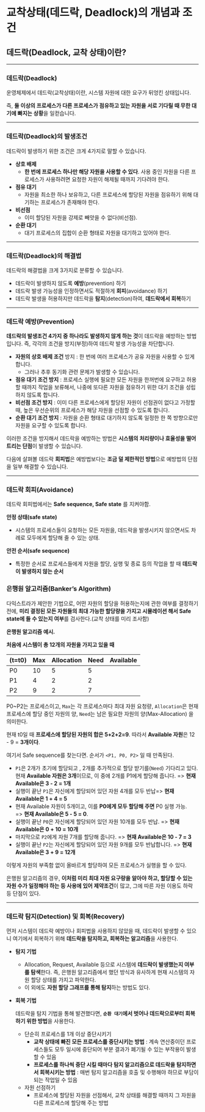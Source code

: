 # 교착상태(데드락, Deadlock)의 개념과 조건

## **데드락(Deadlock, 교착 상태)이란?**

---

### **데드락(Deadlock)**

운영체제에서 데드락(교착상태)이란, 시스템 자원에 대한 요구가 뒤엉킨 상태입니다.

즉, **둘 이상의 프로세스가 다른 프로세스가 점유하고 있는 자원을 서로 기다릴 때 무한 대기에 빠지는 상황**을 일컫습니다.

---

### **데드락(Deadlock)의 발생조건**

데드락이 발생하기 위한 조건은 크게 4가지로 말할 수 있습니다.

- **상호 배제**
    - **한 번에 프로세스 하나만 해당 자원을 사용할 수 있다**. 사용 중인 자원을 다른 프로세스가 사용하려면 요청한 자원이 해제될 때까지 기다려야 한다.
- **점유 대기**
    - 자원을 최소한 하나 보유하고, 다른 프로세스에 할당된 자원을 점유하기 위해 대기하는 프로세스가 존재해야 한다.
- **비선점**
    - 이미 할당된 자원을 강제로 빼앗을 수 없다(비선점).
- **순환 대기**
    - 대기 프로세스의 집합이 순환 형태로 자원을 대기하고 있어야 한다.

---

### **데드락(Deadlock)의 해결법**

데드락의 해결법을 크게 3가지로 분류할 수 있습니다.

- 데드락이 발생하지 않도록 **예방**(prevention) 하기
- 데드락 발생 가능성을 인정하면서도 적절하게 **회피**(avoidance) 하기
- 데드락 발생을 허용하지만 데드락을 **탐지**(detection)하여, **데드락에서 회복**하기

---

### **데드락 예방(Prevention)**

**데드락의 발생조건 4가지 중 하나라도 발생하지 않게 하는 것**이 데드락을 예방하는 방법입니다. 즉, 각각의 조건을 방지(부정)하여 데드락 발생 가능성을 차단합니다.

- **자원의 상호 배제 조건** 방지 : 한 번에 여러 프로세스가 공유 자원을 사용할 수 있게 합니다.
    - 그러나 추후 동기화 관련 문제가 발생할 수 있습니다.
- **점유 대기 조건 방지** : 프로세스 실행에 필요한 모든 자원을 한꺼번에 요구하고 허용할 때까지 작업을 보류해서, 나중에 또다른 자원을 점유하기 위한 대기 조건을 성립하지 않도록 합니다.
- **비선점 조건 방지** : 이미 다른 프로세스에게 할당된 자원이 선점권이 없다고 가정할 때, 높은 우선순위의 프로세스가 해당 자원을 선점할 수 있도록 합니다.
- **순환 대기 조건 방지** : 자원을 순환 형태로 대기하지 않도록 일정한 한 쪽 방향으로만 자원을 요구할 수 있도록 합니다.

이러한 조건을 방지해서 데드락을 예방하는 방법은 **시스템의 처리량이나 효율성을 떨어트리는 단점**이 발생할 수 있습니다.

다음에 살펴볼 데드락 **회피법**은 예방법보다는 **조금 덜 제한적인 방법**으로 예방법의 단점을 일부 해결할 수 있습니다.

---

### **데드락 회피(Avoidance)**

데드락 회피법에서는 **Safe sequence, Safe state** 를 지켜야함.

**안정 상태(safe state)**

- 시스템의 프로세스들이 요청하는 모든 자원을, 데드락을 발생시키지 않으면서도 차례로 모두에게 할당해 줄 수 있는 상태.

**안전 순서(safe sequence)**

- 특정한 순서로 프로세스들에게 자원을 할당, 실행 및 종료 등의 작업을 할 때 **데드락이 발생하지 않는 순서**

### **은행원 알고리즘(Banker’s Algorithm)**

다익스트라가 제안한 기법으로, 어떤 자원의 할당을 허용하는지에 관한 여부를 결정하기 전에, **미리 결정된 모든 자원들의 최대 가능한 할당량을 가지고 시뮬레이션 해서 Safe state에 들 수 있는지 여부**를 검사한다.(교착 상태를 미리 조사함)

**은행원 알고리즘 예시.**

**처음에 시스템이 총 12개의 자원을 가지고 있을 때**

| (t=t0) | Max | Allocation | Need | Available |
| --- | --- | --- | --- | --- |
| P0 | 10 | 5 | 5 |  |
| P1 | 4 | 2 | 2 |  |
| P2 | 9 | 2 | 7 |  |

P0~P2는 프로세스이고, `Max`는 각 프로세스마다 최대 자원 요청량, `Allocation`은 현재 프로세스에 할당 중인 자원의 양, `Need`는 남은 필요한 자원의 양(Max-Allocation) 을 의미한다.

현재 t0일 때 **프로세스에 할당된 자원의 합은 5+2+2=9**. 따라서 **Available 자원**은 12 - 9 = **3개이다**.

여기서 Safe sequence를 찾는다면. 순서가 `<P1, P0, P2>` 일 때 만족된다.

- `P1`은 2개가 초기에 할당되고 , 2개를 추가적으로 할당 받기를(`Need`) 기다리고 있다. 현재 **Available 자원은 3개**이므로, 이 중에 2개를 P1에게 할당해 줍니다. => **현재 Available은 3 - 2 = 1개**
- 실행이 끝난 `P1`은 자신에게 할당되어 있던 자원 4개를 모두 반납=> **현재 Available은 1 + 4 = 5**
- 현재 Available 자원이 5개이고, 이를 **P0에게 모두 할당해 주면** P0 실행 가능. => **현재 Available은 5 - 5 = 0**.
- 실행이 끝난 `P0`은 자신에게 할당되어 있던 자원 10개를 모두 반납. => **현재 Available은 0 + 10 = 10개**
- 마지막으로 `P2`에게 자원 7개를 할당해 줍니다. => **현재 Available은 10 - 7 = 3**
- 실행이 끝난 `P2`는 자신에게 할당되어 있던 자원 9개를 모두 반납합니다. => **현재 Available은 3 + 9 = 12개**

이렇게 자원의 부족함 없이 올바르게 할당하여 모든 프로세스가 실행을 할 수 있다.

은행원 알고리즘의 경우, **이처럼 미리 최대 자원 요구량을 알아야 하고, 할당할 수 있는 자원 수가 일정해야 하는 등 사용에 있어 제약조건**이 많고, 그에 따른 자원 이용도 하락 등 단점이 있다.

---

### **데드락 탐지(Detection) 및 회복(Recovery)**

먼저 시스템이 데드락 예방이나 회피법을 사용하지 않았을 때, 데드락이 발생할 수 있으니 여기에서 회복하기 위해 **데드락을 탐지하고, 회복하는 알고리즘**을 사용한다.

- **탐지 기법**
    - Allocation, Request, Available 등으로 시스템에 **데드락이 발생했는지 여부를 탐색**한다. 즉, 은행원 알고리즘에서 했던 방식과 유사하게 현재 시스템의 자원 할당 상태를 가지고 파악한다.
    - 이 외에도 **자원 할당 그래프를 통해 탐지**하는 방법도 있다.
- **회복 기법**
    
    데드락을 탐지 기법을 통해 발견했다면, **`순환 대기`에서 벗어나 데드락으로부터 회복하기 위한 방법**을 사용한다.
    
    - 단순히 프로세스를 1개 이상 중단시키기
        - **교착 상태에 빠진 모든 프로세스를 중단시키는 방법** : 계속 연산중이던 프로세스들도 모두 일시에 중단되어 부분 결과가 폐기될 수 있는 부작용이 발생할 수 있음
        - **프로세스를 하나씩 중단 시킬 때마다 탐지 알고리즘으로 데드락을 탐지하면서 회복시키는 방법** : 매번 탐지 알고리즘을 호출 및 수행해야 하므로 부담이 되는 작업일 수 있음
    - 자원 선점하기
        - 프로세스에 할당된 자원을 선점해서, 교착 상태를 해결할 때까지 그 자원을 다른 프로세스에 할당해 주는 방법